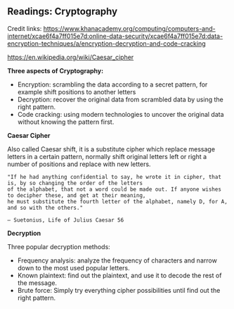 ## Readings: Cryptography
Credit links: 
https://www.khanacademy.org/computing/computers-and-internet/xcae6f4a7ff015e7d:online-data-security/xcae6f4a7ff015e7d:data-encryption-techniques/a/encryption-decryption-and-code-cracking

https://en.wikipedia.org/wiki/Caesar_cipher


**Three aspects of Cryptography:**

- Encryption: scrambling the data according to a secret pattern, for example shift positions to another letters
- Decryption: recover the original data from scrambled data by using the right pattern.
- Code cracking: using modern technologies to uncover the original data without knowing the pattern first. 
 
**Caesar Cipher**

Also called Caesar shift, it is a substitute cipher which replace message letters in a certain pattern, normally shift 
original letters left or right a number of positions and replace with new letters.
```angular2html
"If he had anything confidential to say, he wrote it in cipher, that is, by so changing the order of the letters 
of the alphabet, that not a word could be made out. If anyone wishes to decipher these, and get at their meaning, 
he must substitute the fourth letter of the alphabet, namely D, for A, and so with the others."

— Suetonius, Life of Julius Caesar 56
```

**Decryption**

Three popular decryption methods:
- Frequency analysis: analyze the frequency of characters and narrow down to the most used popular letters.
- Known plaintext: find out the plaintext, and use it to decode the rest of the message.
- Brute force: Simply try everything cipher possibilities until find out the right pattern.